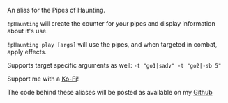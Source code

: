 An alias for the Pipes of Haunting.
 
`!pHaunting` will create the counter for your pipes and display information about it's use.
 
`!pHaunting play [args]` will use the pipes, and when targeted in combat, apply effects.
 
 
Supports target specific arguments as well: `-t "go1|sadv" -t "go2|-sb 5"`
 

Support me with a [Ko-Fi](https://ko-fi.com/thereverendb)!
 
The code behind these aliases will be posted as available on my [Github](https://github.com/TheReverendB/avrae-aliases/blob/main/SimpleMagicItems/pHaunting.alias)